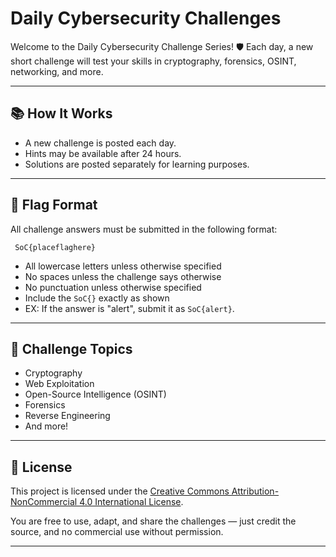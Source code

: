 # Daily Cybersecurity Challenges

Welcome to the Daily Cybersecurity Challenge Series! 🛡️
Each day, a new short challenge will test your skills in cryptography, forensics, OSINT, networking, and more.

---

## 📚 How It Works

- A new challenge is posted each day.
- Hints may be available after 24 hours.
- Solutions are posted separately for learning purposes.

---



## 🎯 Flag Format



All challenge answers must be submitted in the following format:

```SoC{your_answer_here}
 SoC{placeflaghere}
```



* All lowercase letters unless otherwise specified
* No spaces unless the challenge says otherwise
* No punctuation unless otherwise specified
* Include the `SoC{}` exactly as shown
* EX: If the answer is "alert", submit it as `SoC{alert}`.

---



## 📅 Challenge Topics

- Cryptography
- Web Exploitation
- Open-Source Intelligence (OSINT)
- Forensics
- Reverse Engineering
- And more!

---

## 📜 License

This project is licensed under the [Creative Commons Attribution-NonCommercial 4.0 International License](https://creativecommons.org/licenses/by-nc/4.0/).

You are free to use, adapt, and share the challenges — just credit the source, and no commercial use without permission.

---
